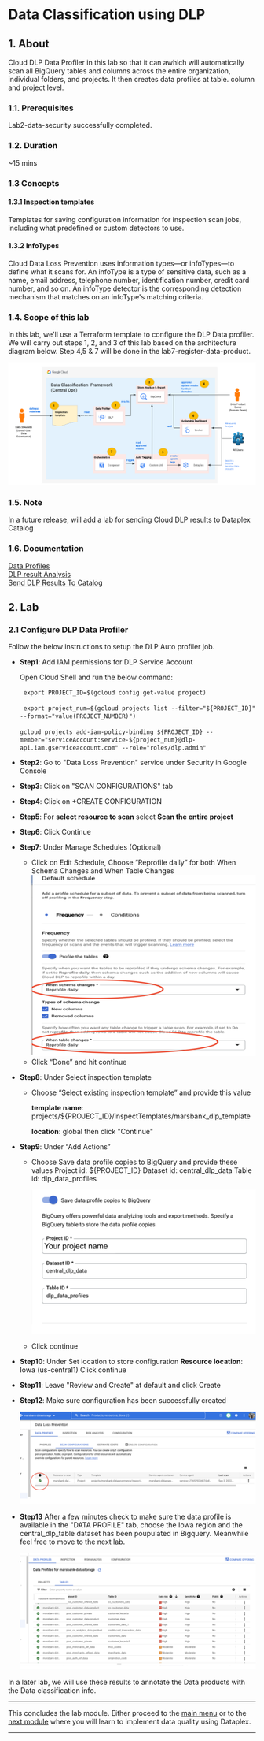 # Data Classification using DLP 

## 1. About
Cloud DLP Data Profiler in this lab so that it can awhich will automatically scan all BigQuery tables and columns across the entire organization, individual folders, and projects. It then creates data profiles at table. column and project level. 

### 1.1. Prerequisites
Lab2-data-security successfully completed.

### 1.2. Duration
~15 mins

### 1.3 Concepts

#### 1.3.1 Inspection templates
Templates for saving configuration information for inspection scan jobs, including what predefined or custom detectors to use.

#### 1.3.2 InfoTypes
Cloud Data Loss Prevention uses information types—or infoTypes—to define what it scans for. An infoType is a type of sensitive data, such as a name, email address, telephone number, identification number, credit card number, and so on. An infoType detector is the corresponding detection mechanism that matches on an infoType's matching criteria.

### 1.4. Scope of this lab

In this lab, we'll use a Terraform template to configure the DLP Data profiler. We will carry out steps 1, 2, and 3 of this lab based on the architecture diagram below. Step 4,5 & 7 will be done in the lab7-register-data-product. 

![data classification](/data-mesh-banking-labs/lab5-data-classification/resources/imgs/dc-technical-architecture.png)


### 1.5. Note
In a future release, will add a lab for sending Cloud DLP results to Dataplex Catalog

### 1.6. Documentation
[Data Profiles](https://cloud.google.com/dlp/docs/data-profiles)<br>
[DLP result Analysis](https://cloud.google.com/dlp/docs/querying-findings)<br>
[Send DLP Results To Catalog](https://cloud.google.com/dlp/docs/sending-results-to-dc)

## 2. Lab 

### 2.1 Configure DLP Data Profiler 
Follow the below instructions to setup the DLP Auto profiler job. 

- **Step1**: Add IAM permissions for DLP Service Account 

    Open Cloud Shell and run the below command: 

    ```
     export PROJECT_ID=$(gcloud config get-value project)

     export project_num=$(gcloud projects list --filter="${PROJECT_ID}" --format="value(PROJECT_NUMBER)")

    gcloud projects add-iam-policy-binding ${PROJECT_ID} --member="serviceAccount:service-${project_num}@dlp-api.iam.gserviceaccount.com" --role="roles/dlp.admin"
    ```
- **Step2**: Go to "Data Loss Prevention" service under Security in Google Console
- **Step3**: Click on "SCAN CONFIGURATIONS" tab 
- **Step4**: Click on +CREATE CONFIGURATION 
- **Step5**: For **select resource to scan** select **Scan the entire project**
- **Step6**: Click Continue 
- **Step7**: Under Manage Schedules (Optional)
    - Click on Edit Schedule, Choose “Reprofile daily” for both When Schema Changes and When Table Changes
    ![dlp options](/data-mesh-banking-labs/lab5-data-classification/resources/imgs/dlp_options.png)
    - Click “Done” and hit continue
- **Step8**: Under Select inspection template
    - Choose “Select existing inspection template” and provide this value 
    
        **template name**: projects/${PROJECT_ID}/inspectTemplates/marsbank_dlp_template

        **location**: global
    then click "Continue"
- **Step9**: Under “Add Actions”
    - Choose Save data profile copies to BigQuery and provide these values
		Project id: ${PROJECT_ID}
		Dataset id: central_dlp_data
		Table id: dlp_data_profiles

       ![dlp_bq_specs](/data-mesh-banking-labs/lab5-data-classification/resources/imgs/dlp_bq_profile.png)
    - Click continue

- **Step10**: Under Set location to store configuration
    **Resource location**: Iowa (us-central1)
   Click continue

- **Step11**: Leave "Review and Create" at default and click Create
- **Step12**: Make sure configuration has been successfully created 

     ![scan config](/data-mesh-banking-labs/lab5-data-classification/resources/imgs/dlp_scan_configuration.png)
- **Step13** After a few minutes check to make sure the data profile is available in the "DATA PROFILE" tab, choose the Iowa region and the central_dlp_table dataset has been poupulated in Bigquery. Meanwhile feel free to move to the next lab. 

   ![dlp profile](/data-mesh-banking-labs/lab5-data-classification/resources/imgs/dlp_profile.png)

In a later lab, we will use these results to annotate the Data products with the Data classification info. 

<hr>

This concludes the lab module. Either proceed to the [main menu](../README.md) or to the [next module](../lab6-data-quality) where you will learn to implement data quality using Dataplex. 

<hr>